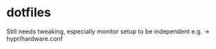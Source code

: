 # dotfiles
 
Still needs tweaking, especially monitor setup to be independent
e.g. -> hypr/hardware.conf